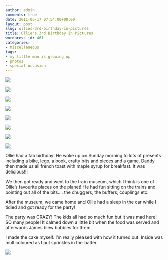 ```yaml
---
author: admin
comments: true
date: 2011-06-17 07:54:00+00:00
layout: post
slug: ollies-3rd-birthday-in-pictures
title: Ollie's 3rd Birthday in Pictures
wordpress_id: 461
categories:
- Miscellaneous
tags:
- my little man is growing up
- photos
- special occasion
---
```


[![](http://farm7.staticflickr.com/6012/5906628556_3009e67f94_o.jpg)](http://farm7.staticflickr.com/6012/5906628556_3009e67f94_o.jpg)

  


[![](http://farm6.staticflickr.com/5274/5906598524_c74af11d45_b.jpg)](http://farm6.staticflickr.com/5274/5906598524_c74af11d45_b.jpg)

  


[![](http://farm7.staticflickr.com/6057/5906048423_260c9c295e_b.jpg)](http://farm7.staticflickr.com/6057/5906048423_260c9c295e_b.jpg)

  


[![](http://farm7.staticflickr.com/6046/5906578440_8846feb300_b.jpg)](http://farm7.staticflickr.com/6046/5906578440_8846feb300_b.jpg)

  


[![](http://farm7.staticflickr.com/6016/5905976433_5dd170e604_b.jpg)](http://farm7.staticflickr.com/6016/5905976433_5dd170e604_b.jpg)

  


[![](http://farm6.staticflickr.com/5319/5906515274_1b42f902b9_b.jpg)](http://farm6.staticflickr.com/5319/5906515274_1b42f902b9_b.jpg)

  


[![](http://farm7.staticflickr.com/6127/5918338495_1b3cc613fc_b.jpg)](http://farm7.staticflickr.com/6127/5918338495_1b3cc613fc_b.jpg)

  


[![](http://farm7.staticflickr.com/6057/5905941435_c075e40bf2_b.jpg)](http://farm7.staticflickr.com/6057/5905941435_c075e40bf2_b.jpg)

  


Ollie had a fab birthday! He woke up on Sunday morning to lots of presents  including a bike, lego, a book, crafty bits and pieces and a game. Daddy then  made us all french toast with maple syrup for breakfast. It was  delicious!!!

  


We then got ready and went to the train museum, which I think is one of  Ollie’s favourite places on the planet! He had fun sitting on the trains and  pointing out all of the bits…. the chuggers, the buffers, couplings etc.

  


After the museum, we came home and Ollie had a sleep in the car while I  tidied and got ready for the party!

  


The party was CRAZY! The kids all had so much fun but it was mad here! SO  many people! It calmed down a little bit when the food was served and  afterwards James blew bubbles for them.

I made the cake myself. I’m really pleased with how it turned out. Inside  was multicoloured as I put sprinkles in the batter.

![](https://blogger.googleusercontent.com/tracker/251139911615938991-1775734112585823734?l=www.outmumbered.com)
